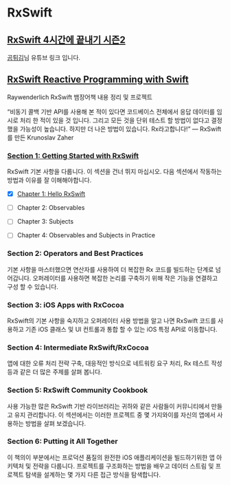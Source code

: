 # RxSwift

## [RxSwift 4시간에 끝내기 시즌2](https://www.youtube.com/playlist?list=PL03rJBlpwTaBrhux_C8RmtWDI_kZSLvdQ)
[곰튀김](https://www.youtube.com/channel/UCsrPur3UrxuwGmT1Jq6tkQw)님 유튜브 링크 입니다.

## [RxSwift Reactive Programming with Swift](https://github.com/jaehui327/RxSwift/tree/main/RxSwift%20Reactive%20Programming%20with%20Swift#rxswift-reactive-programming-with-swift)
Raywenderlich RxSwift 뱀장어책 내용 정리 및 프로젝트


“비동기 콜백 기반 API를 사용해 본 적이 있다면 코드베이스 전체에서 응답 데이터를 임시로 처리 한 적이 있을 것 입니다. 그리고 모든 것을 단위 테스트 할 방법이 없다고 결정했을 가능성이 높습니다. 하지만 더 나은 방법이 있습니다. Rx라고합니다!”
— RxSwift를 만든 Krunoslav Zaher

### [Section 1: Getting Started with RxSwift](https://github.com/jaehui327/RxSwift/tree/main/RxSwift%20Reactive%20Programming%20with%20Swift/Section%201%20-%20Getting%20Started%20with%20RxSwift#section-1-getting-started-with-rxswift)

RxSwift 기본 사항을 다룹니다. 이 섹션을 건너 뛰지 마십시오. 다음 섹션에서 작동하는 방법과 이유를 잘 이해해야합니다.

- [x]  [Chapter 1: Hello RxSwift](https://github.com/jaehui327/RxSwift/tree/main/RxSwift%20Reactive%20Programming%20with%20Swift/Section%201%20-%20Getting%20Started%20with%20RxSwift/Chatper%201%20-%20Hello%20RxSwift#chapter-1-hello-rxswift)


- [ ] Chapter 2: Observables


- [ ] Chapter 3: Subjects


- [ ] Chapter 4: Observables and Subjects in Practice



### Section 2: Operators and Best Practices

기본 사항을 마스터했으면 연산자를 사용하여 더 복잡한 Rx 코드를 빌드하는 단계로 넘어갑니다. 오퍼레이터를 사용하면 복잡한 논리를 구축하기 위해 작은 기능을 연결하고 구성 할 수 있습니다.




### Section 3: iOS Apps with RxCocoa

RxSwift의 기본 사항을 숙지하고 오퍼레이터 사용 방법을 알고 나면 RxSwift 코드를 사용하고 기존 iOS 클래스 및 UI 컨트롤과 통합 할 수 있는 iOS 특정 API로 이동합니다.




### Section 4: Intermediate RxSwift/RxCocoa

앱에 대한 오류 처리 전략 구축, 대응적인 방식으로 네트워킹 요구 처리, Rx 테스트 작성 등과 같은 더 많은 주제를 살펴 봅니다.




### Section 5: RxSwift Community Cookbook

사용 가능한 많은 RxSwift 기반 라이브러리는 귀하와 같은 사람들이 커뮤니티에서 만들고 유지 관리합니다. 이 섹션에서는 이러한 프로젝트 중 몇 가지와이를 자신의 앱에서 사용하는 방법을 살펴 보겠습니다.




### Section 6: Putting it All Together

이 책의이 부분에서는 프로덕션 품질의 완전한 iOS 애플리케이션을 빌드하기위한 앱 아키텍처 및 전략을 다룹니다. 프로젝트를 구조화하는 방법을 배우고 데이터 스트림 및 프로젝트 탐색을 설계하는 몇 가지 다른 접근 방식을 탐색합니다.
